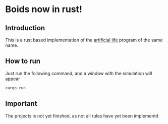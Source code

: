 # Boids now in rust!

## Introduction

This is a rust based implementation of the [artificial life](https://en.wikipedia.org/wiki/Boids) program of the same name.

## How to run

Just run the following command, and a window with the simulation will appear

```rust
cargo run
```

## Important

The projects is not yet finished, as not all rules have yet been implementd

